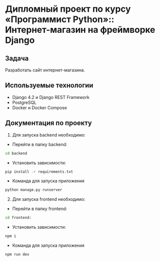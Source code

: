 # Дипломный проект по курсу «Программист Python»:: Интернет-магазин на фреймворке Django

## Задача

Разработать сайт интернет-магазина. 


## Используемые технологии
- Django 4.2 и Django REST Framework
- PostgreSQL
- Docker и Docker Compose

## Документация по проекту

1. Для запуска backend необходимо:
* Перейти в папку backend:
```bash
cd backend
```
* Установить зависимости:
```bash
pip install -r requirements.txt
```

* Команда для запуска приложения
```bash
python manage.py runserver
```
2. Для запуска frontend необходимо:
* Перейти в папку frontend:
```bash
cd frontend:
```
* Установить зависимости:
```bash
npm i
```
* Команда для запуска приложения
```bash
npm run dev
```
